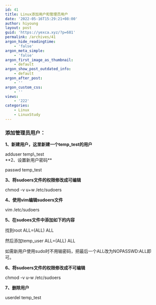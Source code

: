```yaml
---
id: 41
title: Linux添加用户和管理员用户
date: '2022-05-16T15:29:21+08:00'
author: hiyoung
layout: post
guid: 'https://yexca.xyz/?p=681'
permalink: /archives/41
argon_hide_readingtime:
    - 'false'
argon_meta_simple:
    - 'false'
argon_first_image_as_thumbnail:
    - default
argon_show_post_outdated_info:
    - default
argon_after_post:
    - ''
argon_custom_css:
    - ''
views:
    - '222'
categories:
    - Linux
    - LinuxStudy
---
```


### **添加管理员用户：**

**1、新建用户，这里新建一个temp\_test的用户**

<div class="wp-block-group is-layout-flow"><div class="wp-block-group__inner-container">adduser temp\_test

</div></div>**2、设置新用户密码**

passwd temp\_test

**3、将sudoers文件的权限修改成可编辑**

chmod -v u+w /etc/sudoers

**4、使用vim编辑sudoers文件**

vim /etc/sudoers

**5、在sudoes文件中添加如下的内容**

找到root ALL=(ALL) ALL

然后添加temp\_user ALL=(ALL) ALL

如需新用户使用sudo时不用输密码，把最后一个ALL改为NOPASSWD:ALL即可。

**6、将sudoers文件的权限修改成不可编辑**

chmod -v u-w /etc/sudoers

**7、删除用户**

userdel temp\_test